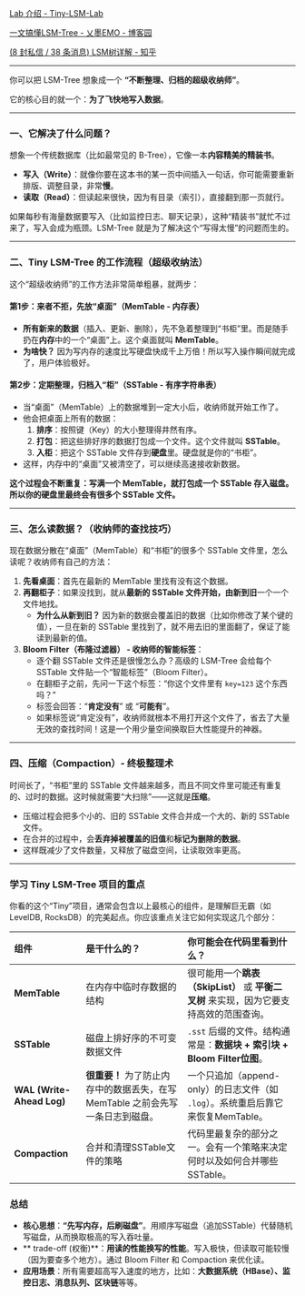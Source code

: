 
 [Lab 介绍 - Tiny-LSM-Lab](https://vanilla-beauty.github.io/tiny-lsm/book/introduction.html)

[一文搞懂LSM-Tree - 乂墨EMO - 博客园](https://www.cnblogs.com/zxporz/p/16021373.html)

[(8 封私信 / 38 条消息) LSM树详解 - 知乎](https://zhuanlan.zhihu.com/p/181498475)

---

你可以把 LSM-Tree 想象成一个 **“不断整理、归档的超级收纳师”**。

它的核心目的就一个：**为了飞快地写入数据**。

---

### 一、它解决了什么问题？

想象一个传统数据库（比如最常见的 B-Tree），它像一本**内容精美的精装书**。
*   **写入（Write）**：就像你要在这本书的某一页中间插入一句话，你可能需要重新排版、调整目录，非常**慢**。
*   **读取（Read）**：但读起来很快，因为有目录（索引），直接翻到那一页就行。

如果每秒有海量数据要写入（比如监控日志、聊天记录），这种“精装书”就忙不过来了，写入会成为瓶颈。LSM-Tree 就是为了解决这个“写得太慢”的问题而生的。

---

### 二、Tiny LSM-Tree 的工作流程（超级收纳法）

这个“超级收纳师”的工作方法非常简单粗暴，就两步：

#### 第1步：来者不拒，先放“桌面”（MemTable - 内存表）

*   **所有新来的数据**（插入、更新、删除），先不急着整理到“书柜”里。而是随手扔在**内存**中的一个“桌面”上。这个桌面就叫 **MemTable**。
*   **为啥快？** 因为写内存的速度比写硬盘快成千上万倍！所以写入操作瞬间就完成了，用户体验极好。

#### 第2步：定期整理，归档入“柜”（SSTable - 有序字符串表）

*   当“桌面”（MemTable）上的数据堆到一定大小后，收纳师就开始工作了。
*   他会把桌面上所有的数据：
    1.  **排序**：按照键（Key）的大小整理得井然有序。
    2.  **打包**：把这些排好序的数据打包成一个文件。这个文件就叫 **SSTable**。
    3.  **入柜**：把这个 SSTable 文件存到**硬盘**里。硬盘就是你的“书柜”。
*   这样，内存中的“桌面”又被清空了，可以继续高速接收新数据。

**这个过程会不断重复：写满一个 MemTable，就打包成一个 SSTable 存入磁盘。所以你的硬盘里最终会有很多个 SSTable 文件。**

---

### 三、怎么读数据？（收纳师的查找技巧）

现在数据分散在“桌面”（MemTable）和“书柜”的很多个 SSTable 文件里，怎么读呢？收纳师有自己的方法：

1.  **先看桌面**：首先在最新的 MemTable 里找有没有这个数据。
2.  **再翻柜子**：如果没找到，就从**最新的 SSTable 文件开始，由新到旧**一个一个文件地找。
    *   **为什么从新到旧？** 因为新的数据会覆盖旧的数据（比如你修改了某个键的值），一旦在新的 SSTable 里找到了，就不用去旧的里面翻了，保证了能读到最新的值。
3.  **Bloom Filter（布隆过滤器） - 收纳师的智能标签**：
    *   逐个翻 SSTable 文件还是很慢怎么办？高级的 LSM-Tree 会给每个 SSTable 文件贴一个“智能标签”（Bloom Filter）。
    *   在翻柜子之前，先问一下这个标签：“你这个文件里有 `key=123` 这个东西吗？”
    *   标签会回答：“**肯定没有**” 或 “**可能有**”。
    *   如果标签说“肯定没有”，收纳师就根本不用打开这个文件了，省去了大量无效的查找时间！这是一个用少量空间换取巨大性能提升的神器。

---

### 四、压缩（Compaction）- 终极整理术

时间长了，“书柜”里的 SSTable 文件越来越多，而且不同文件里可能还有重复的、过时的数据。这时候就需要“大扫除”——这就是**压缩**。

*   压缩过程会把多个小的、旧的 SSTable 文件合并成一个大的、新的 SSTable 文件。
*   在合并的过程中，会**丢弃掉被覆盖的旧值**和**标记为删除的数据**。
*   这样既减少了文件数量，又释放了磁盘空间，让读取效率更高。

---

### 学习 Tiny LSM-Tree 项目的重点

你看的这个“Tiny”项目，通常会包含以上最核心的组件，是理解巨无霸（如 LevelDB, RocksDB）的完美起点。你应该重点关注它如何实现这几个部分：

| 组件 | 是干什么的？ | 你可能会在代码里看到什么？ |
| :--- | :--- | :--- |
| **MemTable** | 在内存中临时存数据的结构 | 很可能用一个**跳表（SkipList）** 或 **平衡二叉树** 来实现，因为它要支持高效的范围查询。 |
| **SSTable** | 磁盘上排好序的不可变数据文件 | `.sst` 后缀的文件。结构通常是：**数据块 + 索引块 + Bloom Filter位图**。 |
| **WAL (Write-Ahead Log)** | **很重要！** 为了防止内存中的数据丢失，在写 MemTable 之前会先写一条日志到磁盘。 | 一个只追加（append-only）的日志文件（如 `.log`）。系统重启后靠它来恢复MemTable。 |
| **Compaction** | 合并和清理SSTable文件的策略 | 代码里最复杂的部分之一。会有一个策略来决定何时以及如何合并哪些SSTable。 |

### 总结

*   **核心思想**：**“先写内存，后刷磁盘”**。用顺序写磁盘（追加SSTable）代替随机写磁盘，从而换取极高的写入吞吐量。
*   ** trade-off (权衡)**：**用读的性能换写的性能**。写入极快，但读取可能较慢（因为要查多个地方）。通过 Bloom Filter 和 Compaction 来优化读。
*   **应用场景**：所有需要超高写入速度的地方，比如：**大数据系统（HBase）、监控日志、消息队列、区块链**等等。

